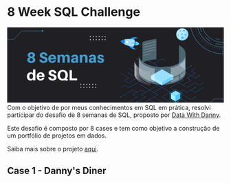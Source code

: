 # 8 Week SQL Challenge
![Alt text](<8 semanas de sql (2).png>)
Com o objetivo de por meus conhecimentos em  SQL em prática, resolvi participar do desafio de 8 semanas de SQL, proposto por [Data With Danny](https://www.datawithdanny.com/).

Este desafio é composto por 8 cases e tem como objetivo a construção de um portfólio de projetos em dados.

Saiba mais sobre o projeto [aqui](https://8weeksqlchallenge.com/).

## Case 1 - Danny's Diner
